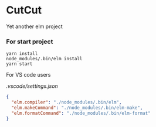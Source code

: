 # CutCut

Yet another elm project

### For start project

```
yarn install
node_modules/.bin/elm install
yarn start
```

For VS code users

_.vscode/settings.json_

```json
{
  "elm.compiler": "./node_modules/.bin/elm",
  "elm.makeCommand": "./node_modules/.bin/elm-make",
  "elm.formatCommand": "./node_modules/.bin/elm-format"
}
```

